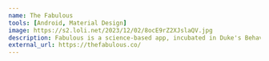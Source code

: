 ```yaml
---
name: The Fabulous
tools: [Android, Material Design]
image: https://s2.loli.net/2023/12/02/8ocE9rZ2XJslaQV.jpg
description: Fabulous is a science-based app, incubated in Duke's Behavioral Economics Lab, that will help you build healthy rituals into your life, just like an elite athlete.
external_url: https://thefabulous.co/
---
```

